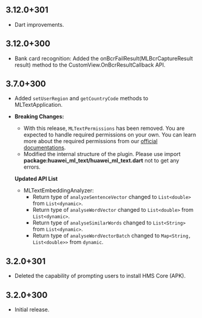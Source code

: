 ## 3.12.0+301

- Dart improvements.

## 3.12.0+300

- Bank card recognition: Added the onBcrFailResult(MLBcrCaptureResult result) method to the CustomView.OnBcrResultCallback API.

## 3.7.0+300

- Added `setUserRegion` and `getCountryCode` methods to MLTextApplication.

- **Breaking Changes:**

  - With this release, `MLTextPermissions` has been removed. You are expected to handle required permissions on your own. You can learn more about the required permissions from our [official documentations](https://developer.huawei.com/consumer/en/doc/development/HMS-Plugin-Guides/assigning-permissions-0000001052789343?ha_source=hms1).
  - Modified the internal structure of the plugin. Please use import **package:huawei_ml_text/huawei_ml_text.dart** not to get any errors.

  **Updated API List**

  - MLTextEmbeddingAnalyzer:
    - Return type of `analyzeSentenceVector` changed to `List<double>` from `List<dynamic>`.
    - Return type of `analyseWordVector` changed to `List<double>` from `List<dynamic>`.
    - Return type of `analyseSimilarWords` changed to `List<String>` from `List<dynamic>`.
    - Return type of `analyseWordVectorBatch` changed to `Map<String, List<double>>` from `dynamic`.

## 3.2.0+301

- Deleted the capability of prompting users to install HMS Core (APK).

## 3.2.0+300

- Initial release.

